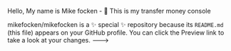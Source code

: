 Hello, My name is Mike focken - 👋
This is my transfer money console

mikefocken/mikefocken is a ✨ special ✨ repository because its `README.md` (this file) appears on your GitHub profile.
You can click the Preview link to take a look at your changes.
--->
